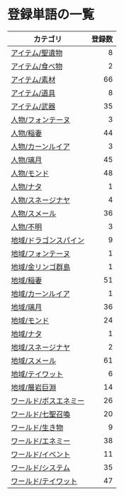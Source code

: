 # 登録単語の一覧

|カテゴリ|登録数|
|---|--:|
|[アイテム/聖遺物](./dict/item/artifact.md)|8|
|[アイテム/食べ物](./dict/item/food.md)|2|
|[アイテム/素材](./dict/item/material.md)|66|
|[アイテム/道具](./dict/item/tool.md)|8|
|[アイテム/武器](./dict/item/weapon.md)|35|
|[人物/フォンテーヌ](./dict/person/fontaine.md)|3|
|[人物/稲妻](./dict/person/inazuma.md)|44|
|[人物/カーンルイア](./dict/person/khaenriah.md)|3|
|[人物/璃月](./dict/person/liyue.md)|45|
|[人物/モンド](./dict/person/mondstadt.md)|48|
|[人物/ナタ](./dict/person/natlan.md)|1|
|[人物/スネージナヤ](./dict/person/snezhnaya.md)|4|
|[人物/スメール](./dict/person/sumeru.md)|36|
|[人物/不明](./dict/person/unknown.md)|3|
|[地域/ドラゴンスパイン](./dict/region/dragonspine.md)|9|
|[地域/フォンテーヌ](./dict/region/fontaine.md)|1|
|[地域/金リンゴ群島](./dict/region/golden_apple.md)|1|
|[地域/稲妻](./dict/region/inazuma.md)|51|
|[地域/カーンルイア](./dict/region/khaenriah.md)|1|
|[地域/璃月](./dict/region/liyue.md)|36|
|[地域/モンド](./dict/region/mondstadt.md)|24|
|[地域/ナタ](./dict/region/natlan.md)|1|
|[地域/スネージナヤ](./dict/region/snezhnaya.md)|2|
|[地域/スメール](./dict/region/sumeru.md)|61|
|[地域/テイワット](./dict/region/teyvat.md)|6|
|[地域/層岩巨淵](./dict/region/the_chasm.md)|14|
|[ワールド/ボスエネミー](./dict/world/boss.md)|26|
|[ワールド/七聖召喚](./dict/world/cardgame.md)|20|
|[ワールド/生き物](./dict/world/creature.md)|9|
|[ワールド/エネミー](./dict/world/enemy.md)|38|
|[ワールド/イベント](./dict/world/event.md)|11|
|[ワールド/システム](./dict/world/system.md)|35|
|[ワールド/テイワット](./dict/world/teyvat.md)|47|